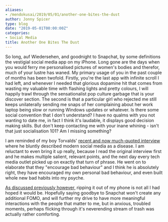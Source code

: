 ```yaml
---
aliases:
- /mendokusai/2019/05/01/another-one-bites-the-dust
author: Jonny Spicer
type: blog
date: "2019-05-01T00:00:00Z"
categories:
- Social Media
title: Another One Bites The Dust
---
```

So long, auf Wiedersehen, and goodnight to Snapchat, by some definitions the
vestigial social media app on my iPhone. Long gone are the days when you would
ferry me personalised pictures of women's bodies and therefor, much of your
lustre has waned. My primary usage of you in the past couple of months has been twofold.
Firstly, you're the last app with infinite scroll I had left, and whenever I
needed that glorious dopamine hit that comes from wasting my valuable time with
flashing lights and pretty colours, I will happily trawl through the sensationalist
pop culture garbage that is your discover section. The second is that a particular girl
who rejected me still keeps unilaterally sending me snaps of her complaining about
her work laptop being slow or running Windows updates or whatever. Is there some
social convention that I don't understand? I have no qualms with you not wanting
to date me, in fact I think it's laudable, it displays good decision making skills.
But don't keep contacting me with your inane whining - isn't that just socialisation 101?
Am I missing something?

I am reminded of my boy Torvalds' [recent and now much-quoted interview](https://www.linuxjournal.com/content/25-years-later-interview-linus-torvalds) where he bluntly described modern social media as a disease. I am
reluctant to even bring it up really, because I read the original interview first
and he makes multiple salient, relevant points, and the next day every tech media
outlet picked up on exactly that turn of phrase. He went on to elaborate that
they "encourage bad behaviour" and I think he is absolutely right, they have
encouraged my own personal bad behaviour, and even built whole new bad habits
into my psyche.

[As discussed previously however,](/blog/missing-social-media)
ripping it out of my phone is not all I had hoped it would be. Hopefully saying
goodbye to Snapchat won't create any additional FOMO, and will further my
drive to have more meaningful interactions with the people that matter to me, but
in anxious, troubled moments, perhaps flicking through it's neverending stream
of trash was actually rather comforting.
